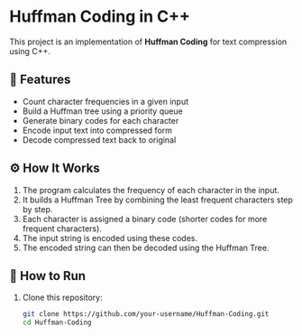 # Huffman Coding in C++

This project is an implementation of **Huffman Coding** for text compression using C++.

## 📌 Features
- Count character frequencies in a given input
- Build a Huffman tree using a priority queue
- Generate binary codes for each character
- Encode input text into compressed form
- Decode compressed text back to original

## ⚙️ How It Works
1. The program calculates the frequency of each character in the input.
2. It builds a Huffman Tree by combining the least frequent characters step by step.
3. Each character is assigned a binary code (shorter codes for more frequent characters).
4. The input string is encoded using these codes.
5. The encoded string can then be decoded using the Huffman Tree.

## 🚀 How to Run
1. Clone this repository:
   ```bash
   git clone https://github.com/your-username/Huffman-Coding.git
   cd Huffman-Coding
